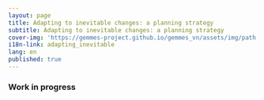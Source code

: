 ```yaml
---
layout: page
title: Adapting to inevitable changes: a planning strategy
subtitle: Adapting to inevitable changes: a planning strategy
cover-img: 'https://gemmes-project.github.io/gemmes_vn/assets/img/path.jpg'
i18n-link: adapting_inevitable
lang: en
published: true
---
```


### Work in progress